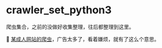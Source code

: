 # crawler_set_python3
爬虫集合，之前的没做好收集整理，往后都整理到这里。

👀 [某成人网站的爬虫](https://github.com/Achang0121/crawler_set_python3/tree/JavBus)，广告太多了，看着嫌烦，就有了这么个意思。
